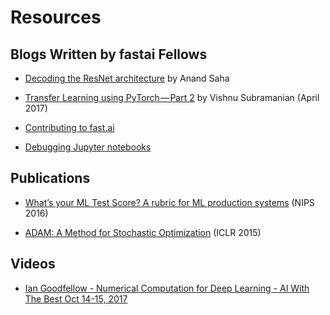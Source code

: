 # Resources

## Blogs Written by fastai Fellows

* [Decoding the ResNet architecture](http://teleported.in/posts/decoding-resnet-architecture/) by Anand Saha   

* [Transfer Learning using PyTorch — Part 2](https://towardsdatascience.com/transfer-learning-using-pytorch-part-2-9c5b18e15551) by Vishnu Subramanian (April 2017)

* [Contributing to fast.ai](https://medium.com/@wgilliam/86f2c05d72aa)

* [Debugging Jupyter notebooks](https://davidhamann.de/2017/04/22/debugging-jupyter-notebooks/)

## Publications

* [What’s your ML Test Score? A rubric for ML
production systems](https://static.googleusercontent.com/media/research.google.com/en//pubs/archive/45742.pdf)  (NIPS 2016)  

* [ADAM:  A Method for Stochastic Optimization](https://arxiv.org/pdf/1412.6980.pdf) (ICLR 2015)


## Videos

* [Ian Goodfellow - Numerical Computation for Deep Learning - AI With The Best Oct 14-15, 2017](https://www.youtube.com/watch?v=XlYD8jn1ayE&t=5m40s)
